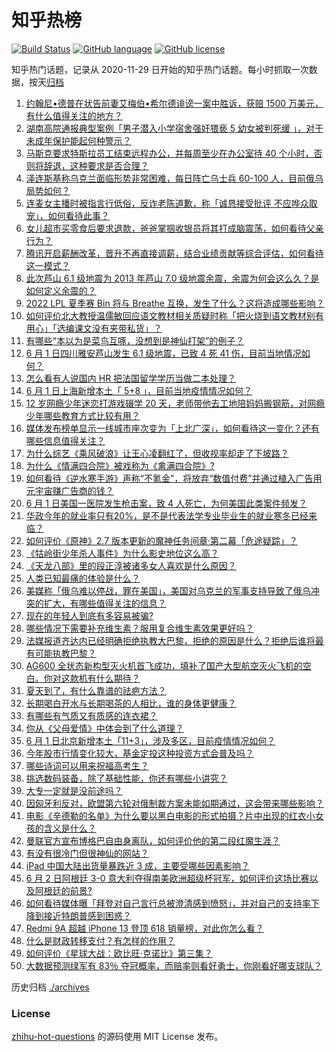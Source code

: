 # 知乎热榜
[![Build Status](https://github.com/ToWeLong/zhihu-hot-questions/workflows/CI/badge.svg)](https://github.com/ToWeLong/zhihu-hot-questions/actions)
[![GitHub language](https://img.shields.io/badge/language-golang-orange.svg)](https://golang.org/)
[![GitHub license](https://img.shields.io/github/license/ToWeLong/zhihu-hot-questions)](https://github.com/ToWeLong/zhihu-hot-questions/blob/main/LICENSE)

知乎热门话题，记录从 2020-11-29 日开始的知乎热门话题。每小时抓取一次数据，按天[归档](./archives)

<!-- BEGIN -->

1. [约翰尼•德普在状告前妻艾梅伯•希尔德诽谤一案中胜诉，获赔 1500 万美元，有什么值得关注的地方？](https://www.zhihu.com/question/535710023)
1. [湖南高院通报典型案例「男子潜入小学宿舍强奸猥亵 5 幼女被判死缓 」，对于未成年保护能起何种警示？](https://www.zhihu.com/question/535612366)
1. [马斯克要求特斯拉员工结束远程办公，并每周至少在办公室待 40 个小时，否则将辞退，这种要求是否合理？](https://www.zhihu.com/question/535719937)
1. [泽连斯基称乌克兰面临形势非常困难，每日阵亡乌士兵 60-100 人，目前俄乌局势如何？](https://www.zhihu.com/question/535713269)
1. [连麦女主播时被指言行低俗，反诈老陈道歉，称「诚恳接受批评 不应哗众取宠」，如何看待此事？](https://www.zhihu.com/question/535713556)
1. [女儿超市买零食后要求退款，爸爸掌掴收银员将其打成脑震荡，如何看待父亲行为？](https://www.zhihu.com/question/535597433)
1. [腾讯开启薪酬改革，晋升不再直接调薪，结合业绩贡献等综合评估，如何看待这一模式？](https://www.zhihu.com/question/535605345)
1. [此次芦山 6.1 级地震为 2013 年芦山 7.0 级地震余震，余震为何会这么久？是如何定义余震的？](https://www.zhihu.com/question/535640608)
1. [2022 LPL 夏季赛 Bin 将与 Breathe 互换，发生了什么？这将造成哪些影响？](https://www.zhihu.com/question/535658579)
1. [如何评价北大教授温儒敏回应语文教材相关质疑时称「把火烧到语文教材别有用心」「选编课文没有夹带私货」？](https://www.zhihu.com/question/535623510)
1. [有哪些“本以为是菜鸟互啄，没想到是神仙打架”的例子？](https://www.zhihu.com/question/308741059)
1. [6 月 1 日四川雅安芦山发生 6.1 级地震，已致 4 死  41 伤，目前当地情况如何？](https://www.zhihu.com/question/535621535)
1. [怎么看有人说国内 HR 把法国留学学历当做二本处理？](https://www.zhihu.com/question/429002563)
1. [6 月 1 日上海新增本土「 5+8 」，目前当地疫情情况如何？](https://www.zhihu.com/question/535713812)
1. [12 岁网瘾少年迷恋打游戏辍学 20 天，老师带他去工地陪妈妈搬钢筋，对网瘾少年哪些教育方式比较有用？](https://www.zhihu.com/question/535711250)
1. [媒体发布榜单显示一线城市座次变为「上北广深」，如何看待这一变化？还有哪些信息值得关注？](https://www.zhihu.com/question/535572213)
1. [为什么综艺《乘风破浪》让王心凌翻红了，但收视率却走了下坡路？](https://www.zhihu.com/question/535355704)
1. [为什么《情满四合院》被戏称为《禽满四合院》?](https://www.zhihu.com/question/492354433)
1. [如何看待《逆水寒手游》声称“不氪金”，将放弃“数值付费”并通过植入广告用元宇宙赚广告商的钱？](https://www.zhihu.com/question/535628220)
1. [6 月 1 日美国一医院发生枪击案，致 4 人死亡，为何美国此类案件频发？](https://www.zhihu.com/question/535718877)
1. [华政今年的就业率只有20%，是不是代表法学专业毕业生的就业寒冬已经来临？](https://www.zhihu.com/question/534288489)
1. [如何评价《原神》2.7 版本更新的魔神任务间章·第二幕「危途疑踪」？](https://www.zhihu.com/question/535401454)
1. [《牯岭街少年杀人事件》为什么影史地位这么高？](https://www.zhihu.com/question/25668354)
1. [《天龙八部》里的段正淳被诸多女人喜欢是什么原因？](https://www.zhihu.com/question/21912631)
1. [人类已知最痛的体验是什么？](https://www.zhihu.com/question/535217112)
1. [美媒称「俄乌难以停战，罪在美国」，美国对乌克兰的军事支持导致了俄乌冲突的扩大，有哪些值得关注的信息？](https://www.zhihu.com/question/535565778)
1. [现在的年轻人到底有多容易被骗?](https://www.zhihu.com/question/343251192)
1. [哪些情况下需要补充维生素？服用复合维生素效果更好吗？](https://www.zhihu.com/question/535271449)
1. [法媒报道齐达内已经明确拒绝执教大巴黎，拒绝的原因是什么？拒绝后谁将最有可能执教巴黎？](https://www.zhihu.com/question/534508777)
1. [AG600 全状态新构型灭火机首飞成功，填补了国产大型航空灭火飞机的空白。你对这款机有什么期待？](https://www.zhihu.com/question/535410731)
1. [夏天到了，有什么靠谱的祛疤方法？](https://www.zhihu.com/question/535272074)
1. [长期喝白开水与长期喝茶的人相比，谁的身体更健康？](https://www.zhihu.com/question/519005467)
1. [有哪些有气质又有质感的连衣裙？](https://www.zhihu.com/question/389670025)
1. [你从《父母爱情》中体会到了什么道理？](https://www.zhihu.com/question/374513899)
1. [6 月 1 日北京新增本土「11+3」，涉及多区，目前疫情情况如何？](https://www.zhihu.com/question/535714059)
1. [今年股市行情变化较大，基金定投这种投资方式会普及吗？](https://www.zhihu.com/question/535627673)
1. [哪些诗词可以用来祝福高考生？](https://www.zhihu.com/question/432745394)
1. [挑选数码装备，除了基础性能，你还有哪些小讲究？](https://www.zhihu.com/question/535329123)
1. [大专一定就是没前途吗？](https://www.zhihu.com/question/534354244)
1. [因匈牙利反对，欧盟第六轮对俄制裁方案未能如期通过，这会带来哪些影响？](https://www.zhihu.com/question/535715294)
1. [电影《辛德勒的名单》为什么要以黑白电影的形式拍摄？片中出现的红衣小女孩的含义是什么？](https://www.zhihu.com/question/26090468)
1. [曼联官方宣布博格巴自由身离队，如何评价他的第二段红魔生涯？](https://www.zhihu.com/question/535647210)
1. [有没有很冷门但很神仙的网站？](https://www.zhihu.com/question/376157575)
1. [iPad 中国大陆出货量暴跌近 3 成，主要受哪些因素影响？](https://www.zhihu.com/question/535600779)
1. [6 月 2 日阿根廷 3-0 意大利夺得南美欧洲超级杯冠军，如何评价这场比赛以及阿根廷的前景?](https://www.zhihu.com/question/535711011)
1. [如何看待媒体曝「拜登对自己言行总被澄清感到愤怒」，并对自己的支持率下降到接近特朗普感到困惑？](https://www.zhihu.com/question/535573266)
1. [Redmi 9A 超越 iPhone 13 登顶 618 销量榜，对此你怎么看？](https://www.zhihu.com/question/535563772)
1. [什么是财政转移支付？有怎样的作用？](https://www.zhihu.com/question/29004568)
1. [如何评价《星球大战：欧比旺·克诺比》第三集？](https://www.zhihu.com/question/535618155)
1. [大数据预测绿军有 83％ 夺冠概率，而赔率则看好勇士，你刚看好哪支球队？](https://www.zhihu.com/question/535398433)

<!-- END -->

历史归档 [./archives](./archives)


### License
[zhihu-hot-questions](https://github.com/towelong/zhihu-hot-questions) 的源码使用 MIT License 发布。